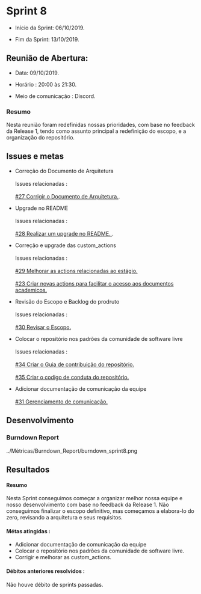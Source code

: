 
# Sprint 8

-  Início da Sprint: 06/10/2019.

-  Fim da Sprint: 13/10/2019.

## Reunião de Abertura:

-  Data: 09/10/2019.

- Horário : 20:00 às 21:30.

 - Meio de comunicação : Discord.

### Resumo

Nesta reunião foram redefinidas nossas prioridades, com base no feedback da Release 1, tendo como assunto principal a redefinição do escopo, e a organização do repositório.

## Issues e metas

- Correção do Documento de Arquitetura <br><br>Issues relacionadas :  <br><br>[#27 Corrigir o Documento de Arquitetura.](https://github.com/fga-eps-mds/2019.2-Chatbot-Nilo/issues/27).

- Upgrade no README <br><br>Issues relacionadas :<br>
<br>[#28 Realizar um upgrade no README. ](https://github.com/fga-eps-mds/2019.2-Chatbot-Nilo/issues/28).

- Correção e upgrade das custom_actions <br><br>Issues relacionadas :<br><br>[#29 Melhorar as actions relacionadas ao estágio.](https://github.com/fga-eps-mds/2019.2-Chatbot-Nilo/issues/29)<br><br>[#23 Criar novas actions para facilitar o acesso aos documentos academicos.](https://github.com/fga-eps-mds/2019.2-Chatbot-Nilo/issues/23)


- Revisão do Escopo e Backlog do prodruto<br><br>Issues relacionadas : <br><br>[#30 Revisar o Escopo.](https://github.com/fga-eps-mds/2019.2-Chatbot-Nilo/issues/30)

- Colocar o repositório nos padrões da comunidade de software livre<br><br>Issues relacionadas :<br><br>[#34 Criar o Guia de contribuição do repositório.](https://github.com/fga-eps-mds/2019.2-Chatbot-Nilo/issues/34)<br><br>[#35 Criar o codigo de conduta do repositório.](https://github.com/fga-eps-mds/2019.2-Chatbot-Nilo/issues/35)
- Adicionar documentação de comunicação da equipe<br><br>[#31 Gerenciamento de comunicação.](https://github.com/fga-eps-mds/2019.2-Chatbot-Nilo/issues/31)

## Desenvolvimento

### Burndown Report

../Métricas/Burndown_Report/burndown_sprint8.png

## Resultados

#### Resumo

Nesta Sprint conseguimos começar a organizar melhor nossa equipe e nosso desenvolvimento com base no feedback da Release 1. Não conseguimos finalizar o escopo definitivo, mas começamos a elabora-lo do zero, revisando a arquitetura e seus requisitos.

#### Métas atingidas :
- Adicionar documentação de comunicação da equipe
-  Colocar o repositório nos padrões da comunidade de software livre.
- Corrigir e melhorar as custom_actions.

#### Débitos anteriores resolvidos :

Não houve débito de sprints passadas.



